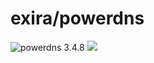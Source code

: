 # exira/powerdns

![powerdns 3.4.8](https://img.shields.io/badge/powerdns-3.4.8-brightgreen.svg?style=flat-square) [![](https://badge.imagelayers.io/exira/powerdns:latest.svg)](https://imagelayers.io/?images=exira/powerdns:latest)

